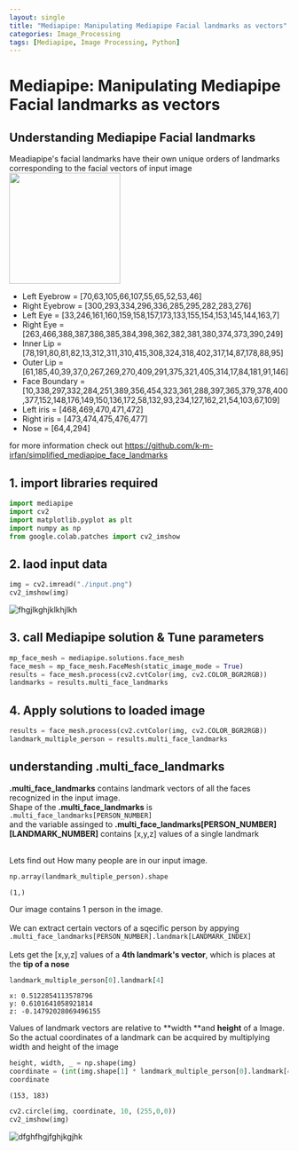 ```yaml
---
layout: single
title: "Mediapipe: Manipulating Mediapipe Facial landmarks as vectors"
categories: Image_Processing
tags: [Mediapipe, Image Processing, Python]
---
```


# Mediapipe: Manipulating Mediapipe Facial landmarks as vectors

## Understanding Mediapipe Facial landmarks

Meadiapipe's facial landmarks have their own unique orders of landmarks corresponding to the facial vectors of input image<br>
<img src='https://user-images.githubusercontent.com/80172338/147330227-97fbf8bd-dd73-4d5d-b98b-3ac2489c1759.jpg' width = "200" hight = "200">



*  Left Eyebrow = [70,63,105,66,107,55,65,52,53,46]
*  Right Eyebrow = [300,293,334,296,336,285,295,282,283,276]
*  Left Eye = [33,246,161,160,159,158,157,173,133,155,154,153,145,144,163,7]
*  Right Eye = [263,466,388,387,386,385,384,398,362,382,381,380,374,373,390,249]
*  Inner Lip = [78,191,80,81,82,13,312,311,310,415,308,324,318,402,317,14,87,178,88,95]
*  Outer Lip = [61,185,40,39,37,0,267,269,270,409,291,375,321,405,314,17,84,181,91,146]
*  Face Boundary = [10,338,297,332,284,251,389,356,454,323,361,288,397,365,379,378,400,377,152,148,176,149,150,136,172,58,132,93,234,127,162,21,54,103,67,109]
*  Left iris = [468,469,470,471,472]
*  Right iris = [473,474,475,476,477]
*  Nose = [64,4,294]

for more information check out
https://github.com/k-m-irfan/simplified_mediapipe_face_landmarks

## 1. import libraries required



```python
import mediapipe
import cv2
import matplotlib.pyplot as plt
import numpy as np
from google.colab.patches import cv2_imshow
```

## 2. laod input data


```python
img = cv2.imread("./input.png")
cv2_imshow(img)
```


![fhgjlkghjklkhjlkh](C:\Users\tenny\OneDrive\Desktop\github_repo\blog\beefed-up-geek.github.io\images\2024-02-04-1237\fhgjlkghjklkhjlkh.png)
    


## 3. call Mediapipe solution & Tune parameters


```python
mp_face_mesh = mediapipe.solutions.face_mesh
face_mesh = mp_face_mesh.FaceMesh(static_image_mode = True)
results = face_mesh.process(cv2.cvtColor(img, cv2.COLOR_BGR2RGB))
landmarks = results.multi_face_landmarks
```

## 4. Apply solutions to loaded image


```python
results = face_mesh.process(cv2.cvtColor(img, cv2.COLOR_BGR2RGB))
landmark_multiple_person = results.multi_face_landmarks
```

## understanding **.multi_face_landmarks**

**.multi_face_landmarks** contains landmark vectors of all the faces recognized in the input image.<br>
Shape of the **.multi_face_landmarks** is<br>
`.multi_face_landmarks[PERSON_NUMBER]`<br>
and the variable assinged to **.multi_face_landmarks[PERSON_NUMBER][LANDMARK_NUMBER]** contains [x,y,z] values of a single landmark<br><br>

Lets find out How many people are in our input image.


```python
np.array(landmark_multiple_person).shape
```




    (1,)



Our image contains 1 person in the image.<br><br>
We can extract certain vectors of a sqecific person by appying<br>
`.multi_face_landmarks[PERSON_NUMBER].landmark[LANDMARK_INDEX]`<br><br>
Lets get the [x,y,z] values  of a **4th landmark's vector**, which is places at the **tip of a nose**


```python
landmark_multiple_person[0].landmark[4]
```




    x: 0.5122854113578796
    y: 0.6101641058921814
    z: -0.14792028069496155



Values of landmark vectors are relative to **width **and **height** of a Image. So the actual coordinates of a landmark can be acquired by multiplying width and height of the image


```python
height, width, _ = np.shape(img)
coordinate = (int(img.shape[1] * landmark_multiple_person[0].landmark[4].x), int(img.shape[0] * landmark_multiple_person[0].landmark[4].y))
coordinate
```




    (153, 183)




```python
cv2.circle(img, coordinate, 10, (255,0,0))
cv2_imshow(img)
```


![dfghfhgjfghjkgjhk](C:\Users\tenny\OneDrive\Desktop\github_repo\blog\beefed-up-geek.github.io\images\2024-02-04-1237\dfghfhgjfghjkgjhk.png)
    


